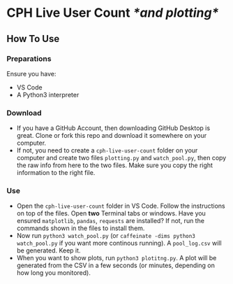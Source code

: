 # CPH Live User Count *\*and plotting\**

## How To Use
### Preparations
Ensure you have:
- VS Code
- A Python3 interpreter
### Download
- If you have a GitHub Account, then downloading GitHub Desktop is great. Clone or fork this repo and download it somewhere on your computer.
- If not, you need to create a `cph-live-user-count` folder on your computer and create two files `plotting.py` and `watch_pool.py`, then copy the raw info from here to the two files. Make sure you copy the right information to the right file.
### Use
- Open the `cph-live-user-count` folder in VS Code. Follow the instructions on top of the files. Open **two** Terminal tabs or windows. Have you ensured `matplotlib`, `pandas`, `requests` are installed? If not, run the commands shown in the files to install them.
- Now run `python3 watch_pool.py` (or `caffeinate -dims python3 watch_pool.py` if you want more continous running). A `pool_log.csv` will be generated. Keep it.
- When you want to show plots, run `python3 plotitng.py`. A plot will be generated from the CSV in a few seconds (or minutes, depending on how long you monitored).

